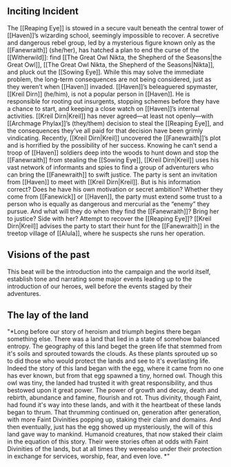 ## Inciting Incident
The [[Reaping Eye]] is stowed in a secure vault beneath the  central tower of [[Haven]]’s wizarding school, seemingly  impossible to recover. A secretive and dangerous rebel group,  led by a mysterious figure known only as the [[Fanewraith]] (she/her), has hatched a plan to end the curse of the  [[Witherwild]]: find [[The Great Owl Nikta, the Shepherd of the Seasons|the Great Owl]], [[The Great Owl Nikta, the Shepherd of the Seasons|Nikta]], and pluck out the [[Sowing Eye]]. While this may solve the immediate problem,  the long-term consequences are not being considered, just  as they weren’t when [[Haven]] invaded.  [[Haven]]’s beleaguered spymaster, [[Kreil Dirn]] (he/him), is not  a popular person in [[Haven]]. He is responsible for rooting out  insurgents, stopping schemes before they have a chance to  start, and keeping a close watch on [[Haven]]’s internal activities.  [[Kreil Dirn|Kreil]] has never agreed—at least not openly—with [[Archmage Phylax]]’s (they/them) decision to steal the [[Reaping Eye]], and  the consequences they’ve all paid for that decision have been  grimly vindicating.  Recently, [[Kreil Dirn|Kreil]] uncovered the [[Fanewraith]]’s plot and is horrified  by the possibility of her success. Knowing he can’t send a  troop of [[Haven]] soldiers deep into the woods to hunt down and  stop the [[Fanewraith]] from stealing the [[Sowing Eye]], [[Kreil Dirn|Kreil]] uses  his vast network of informants and spies to find a group of  adventurers who can bring the [[Fanewraith]] to swift justice.  The party is sent an invitation from [[Haven]] to meet with [[Kreil Dirn|Kreil]]. But is his information correct? Does he have his own  motivation or secret ambition? Whether they come from  [[Fanewick]] or [[Haven]], the party must extend some trust to a  person who is equally as dangerous and mercurial as the  “enemy” they pursue. And what will they do when they find the  [[Fanewraith]]? Bring her to justice? Side with her? Attempt to  recover the [[Reaping Eye]]?  [[Kreil Dirn|Kreil]] advises the party to start their hunt for the [[Fanewraith]]  in the treetop village of [[Alula]], where he suspects she runs her operation.

## Visions of the past

This beat will be the introduction into the campaign and the world itself, establish tone and narrating some major events leading up to the introduction of our heroes, well before the events staged by their adventures.

  

## The lay of the land

"*Long before our story of heroism and triumph begins there began something else. There was a land that lied in a state of somehow balanced entropy. The geography of this land beget the green life that stemmed from it's soils and sprouted towards the clouds. As these plants sprouted up so to did those who would protect the lands and see to it's everlasting life. Indeed the story of this land began with the egg, where it came from no one has ever known, but from that egg spawned a tiny, horned owl. Though this owl was tiny, the landed had trusted it with great responsibility, and thus bestowed upon it great power. The power of growth and decay, death and rebirth, abundance and famine, flourish and rot. Thus divinity, though Faint, had found it's way into these lands, and with it the heartbeat of these lands began to thrum. That thrumming continued on, generation after generation, with more Faint Divinities popping up, staking their claim and domains. And then eventually, just has the egg showed up mysteriously, the will of this land gave way to mankind. Humanoid creatures, that now staked their claim in the equation of this story. Their were stories often at odds with Faint Divinities of the lands, but at all times they wereealso under their protection in exchange for services, worship, fear, and even love.  *"
